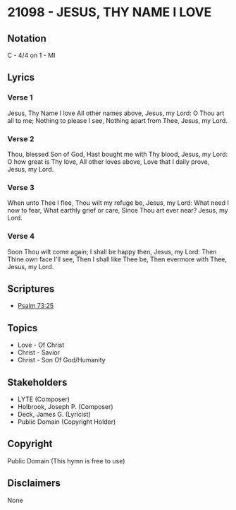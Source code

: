 # 21098 - JESUS, THY NAME I LOVE

## Notation

C - 4/4 on 1 - MI

## Lyrics

### Verse 1

Jesus, Thy Name I love All other names above, Jesus, my Lord: O Thou art all to me; Nothing to please I see, Nothing apart from Thee, Jesus, my Lord.


### Verse 2

Thou, blessed Son of God, Hast bought me with Thy blood, Jesus, my Lord: O how great is Thy love, All other loves above, Love that I daily prove, Jesus, my Lord.


### Verse 3

When unto Thee I flee, Thou wilt my refuge be, Jesus, my Lord: What need I now to fear, What earthly grief or care, Since Thou art ever near? Jesus, my Lord.


### Verse 4

Soon Thou wilt come again; I shall be happy then, Jesus, my Lord: Then Thine own face I'll see, Then I shall like Thee be, Then evermore with Thee, Jesus, my Lord.



## Scriptures

- [Psalm 73:25](https://www.biblegateway.com/passage/?search=Psalm%2073%3A25)

## Topics

- Love - Of Christ
- Christ - Savior
- Christ - Son Of God/Humanity

## Stakeholders

- LYTE (Composer)
- Holbrook, Joseph P. (Composer)
- Deck, James G. (Lyricist)
- Public Domain (Copyright Holder)

## Copyright

Public Domain
(This hymn is free to use)

## Disclaimers

None

